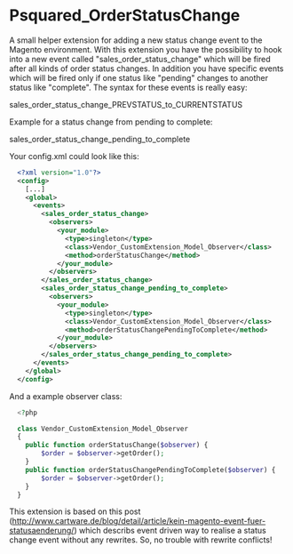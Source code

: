 Psquared_OrderStatusChange
==========================

A small helper extension for adding a new status change event to the Magento environment. With this extension you have the possibility to hook into a new event called "sales_order_status_change" which will be fired after all kinds of order status changes. In addition you have specific events which will be fired only if one status like "pending" changes to another status like "complete". The syntax for these events is really easy:

  sales_order_status_change_PREVSTATUS_to_CURRENTSTATUS

Example for a status change from pending to complete:
  
  sales_order_status_change_pending_to_complete

Your config.xml could look like this:
```xml
  <?xml version="1.0"?>
  <config>
    [...]
    <global>
      <events>
        <sales_order_status_change>
          <observers>
            <your_module>
              <type>singleton</type>
              <class>Vendor_CustomExtension_Model_Observer</class>
              <method>orderStatusChange</method>
            </your_module>
          </observers>
        </sales_order_status_change>
        <sales_order_status_change_pending_to_complete>
          <observers>
            <your_module>
              <type>singleton</type>
              <class>Vendor_CustomExtension_Model_Observer</class>
              <method>orderStatusChangePendingToComplete</method>
            </your_module>
          </observers>
        </sales_order_status_change_pending_to_complete>
      </events>
    </global>
  </config>
```

And a example observer class:

```php
  <?php

  class Vendor_CustomExtension_Model_Observer
  {
  	public function orderStatusChange($observer) {
  		$order = $observer->getOrder();
  	}
  	public function orderStatusChangePendingToComplete($observer) {
  		$order = $observer->getOrder();
  	}
  }
```

This extension is based on this post (http://www.cartware.de/blog/detail/article/kein-magento-event-fuer-statusaenderung/) which describs event driven way to realise a status change event without any rewrites. So, no trouble with rewrite conflicts!
